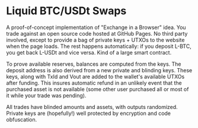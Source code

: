 # Liquid BTC/USDt Swaps

A proof-of-concept implementation of "Exchange in a Browser" idea. You trade against an open source code hosted at GitHub Pages. No third party involved, except to provide a bag of private keys + UTXOs to the website when the page loads. The rest happens automatically: if you deposit L-BTC, you get back L-USDt and vice versa. Kind of a large smart contract.

To prove available reserves, balances are computed from the keys. The deposit address is also derived from a new private and blinding keys. These keys, along with TxId and Vout are added to the wallet's available UTXOs after funding. This insures automatic refund in an unlikely event that the purchased asset is not available (some other user purchased all or most of it while your trade was pending). 

All trades have blinded amounts and assets, with outputs randomized. Private keys are (hopefully!) well protected by encryption and code obfuscation.
